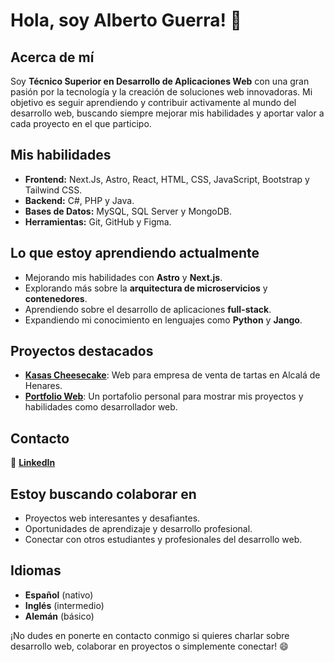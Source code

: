 # Hola, soy Alberto Guerra! 👋

## Acerca de mí
Soy **Técnico Superior en Desarrollo de Aplicaciones Web** con una gran pasión por la tecnología y la creación de soluciones web innovadoras. Mi objetivo es seguir aprendiendo y contribuir activamente al mundo del desarrollo web, buscando siempre mejorar mis habilidades y aportar valor a cada proyecto en el que participo.

## Mis habilidades
- **Frontend:** Next.Js, Astro, React, HTML, CSS, JavaScript, Bootstrap y Tailwind CSS.
- **Backend:** C#, PHP y Java.
- **Bases de Datos:** MySQL, SQL Server y MongoDB.
- **Herramientas:** Git, GitHub y Figma.

## Lo que estoy aprendiendo actualmente
- Mejorando mis habilidades con **Astro** y **Next.js**.
- Explorando más sobre la **arquitectura de microservicios** y **contenedores**.
- Aprendiendo sobre el desarrollo de aplicaciones **full-stack**.
- Expandiendo mi conocimiento en lenguajes como **Python** y **Jango**.

## Proyectos destacados
- [**Kasas Cheesecake**](https://www.kasascheesecake.com/): Web para empresa de venta de tartas en Alcalá de Henares.
- [**Portfolio Web**](https://albertoguerra.vercel.app/): Un portafolio personal para mostrar mis proyectos y habilidades como desarrollador web.

## Contacto
📧 [**LinkedIn**](https://www.linkedin.com/in/albertogmartin/) 

## Estoy buscando colaborar en
- Proyectos web interesantes y desafiantes.
- Oportunidades de aprendizaje y desarrollo profesional.
- Conectar con otros estudiantes y profesionales del desarrollo web.

## Idiomas
- **Español** (nativo)
- **Inglés** (intermedio)
- **Alemán** (básico)

¡No dudes en ponerte en contacto conmigo si quieres charlar sobre desarrollo web, colaborar en proyectos o simplemente conectar! 😄

